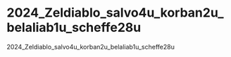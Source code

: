 # 2024_Zeldiablo_salvo4u_korban2u_belaliab1u_scheffe28u
2024_Zeldiablo_salvo4u_korban2u_belaliab1u_scheffe28u
